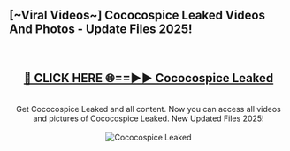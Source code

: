 <h2>[~Viral Videos~] Cococospice Leaked Videos And Photos - Update Files 2025!</h2>
<br>
<div align="center">
<h2><a href="https://top-ai-tools.click/QrbHav" rel="nofollow">🔴 CLICK HERE 🌐==►► Cococospice Leaked</a></h2>
<br>
Get Cococospice Leaked and all content. Now you can access all videos and pictures of Cococospice Leaked. New Updated Files 2025!
<br>
<br>
<a href="https://top-ai-tools.click/QrbHav" rel="nofollow" data-target="animated-image.originalLink"><img src="https://i.ibb.co.com/WyWwxjT/player-gif2.gif" alt="Cococospice Leaked" style="max-width: 100%; display: inline-block;" data-target="animated-image.originalImage"></a>
</div>
<br>